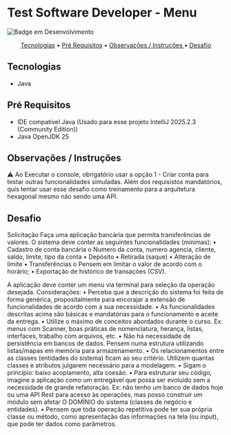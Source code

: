 # Test Software Developer - Menu
![Badge em Desenvolvimento](http://img.shields.io/static/v1?label=STATUS&message=%20Finalizado&color=GREEN&style=for-the-badge)

<p align="center">
<a href="#sobre">Tecnologias</a> •
<a href="#sobre">Pré Requisitos</a> • 
<a href="#sobre">Observações / Instruções </a>  • 
<a href="#sobre">Desafio </a> 
  

## Tecnologias
- Java

## Pré Requisitos

- IDE compatível Java (Usado para esse projeto IntelliJ 2025.2.3 (Community Edition))
- Java OpenJDK 25

## Observações / Instruções
:warning: Ao Executar o console, obrigatório usar a opção 1 - Criar conta para testar outras funcionalidades simuladas. 
Além dos requisistos mandatórios, quis tentar usar esse desafio como treinamento para a arquitetura hexagonal mesmo não sendo uma API.

## Desafio

Solicitação
Faça uma aplicação bancária que permita transferências de valores. O sistema deve conter as seguintes funcionalidades (mínimas):
•	Cadastro de conta bancária
o	Numero da conta, numero agencia, cliente, saldo, limite, tipo da conta
•	Depósito
•	Retirada (saque)
•	Alteração de limite
•	Transferências
o	Pensem em limitar o valor de acordo com o horário;
•	Exportação de histórico de transações (CSV).
 
A aplicação deve conter um menu via terminal para seleção da operação desejada.
Considerações:
•	Perceba que a descrição do sistema foi feita de forma genérica, propositalmente para encorajar a extensão de funcionalidades de acordo com a sua necessidade.
•	As funcionalidades descritas acima são básicas e mandatórias para o funcionamento e aceite da entrega.
•	Utilize o máximo de conceitos abordados durante o curso. Ex: menus com Scanner, boas práticas de nomenclatura, herança, listas, interfaces, trabalho com arquivos, etc.
•	Não há necessidade de persistência em bancos de dados. Pensem numa estrutura utilizando listas/mapas em memória para armazenamento.
•	Os relacionamentos entre as classes (entidades do sistema) ficam ao seu critério. Utilizem quantas classes e atributos julgarem necessário para a modelagem.
•	Sigam o princípio: baixo acoplamento, alta coesão.
•	Para estruturar seu código, imagine a aplicação como um entregável que possa ser evoluído sem a necessidade de grande refatoração. Ex: não tenho um banco de dados hoje ou uma API Rest para acesso às operações, mas posso construir um módulo sem afetar O DOMÍNIO do sistema (classes de negócio e entidades).
•	Pensem que toda operação repetitiva pode ter sua própria classe ou método, como apresentação das informações na tela (ou input), que pode ter dados como parâmetros.
